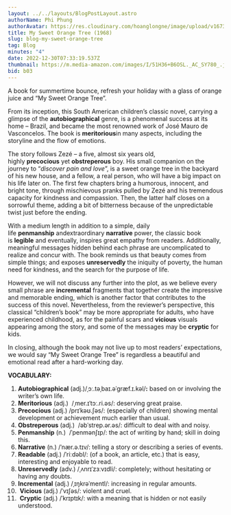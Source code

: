 ```yaml
---
layout: ../../layouts/BlogPostLayout.astro
authorName: Phi Phung
authorAvatar: https://res.cloudinary.com/hoanglongne/image/upload/v1673108184/Rectangle_100_cyaiiq.png
title: My Sweet Orange Tree (1968)
slug: blog-my-sweet-orange-tree
tag: Blog
minutes: "4"
date: 2022-12-30T07:33:19.537Z
thumbnail: https://m.media-amazon.com/images/I/51H36+B6OSL._AC_SY780_.jpg
bid: b03
---
```

A book for summertime bounce, refresh your holiday with a glass of orange juice and “My Sweet Orange Tree”.

From its inception, this South American children’s classic novel, carrying a glimpse of the **autobiographical** genre, is a phenomenal success at its home – Brazil, and became the most renowned work of José Mauro de Vasconcelos. The book is **meritorious**in many aspects, including the storyline and the flow of emotions.

The story follows Zezé – a five, almost six years old, highly **precocious** yet **obstreperous** boy. His small companion on the journey to “*discover pain and love*”, is a sweet orange tree in the backyard of his new house, and a fellow, a real person, who will have a big impact on his life later on. The first few chapters bring a humorous, innocent, and bright tone, through mischievous pranks pulled by Zezé and his tremendous capacity for kindness and compassion. Then, the latter half closes on a sorrowful theme, adding a bit of bitterness because of the unpredictable twist just before the ending.

With a medium length in addition to a simple, daily life **penmanship** andextraordinary **narrative** power, the classic book is **legible** and eventually, inspires great empathy from readers. Additionally, meaningful messages hidden behind each phrase are uncomplicated to realize and concur with. The book reminds us that beauty comes from simple things; and exposes **unreservedly** the iniquity of poverty, the human need for kindness, and the search for the purpose of life.

However, we will not discuss any further into the plot, as we believe every small phrase are **incremental** fragments that together create the impressive and memorable ending, which is another factor that contributes to the success of this novel. Nevertheless, from the reviewer’s perspective, this classical “children’s book” may be more appropriate for adults, who have experienced childhood, as for the painful scars and **vicious** visuals appearing among the story, and some of the messages may be **cryptic** for kids.

In closing, although the book may not live up to most readers’ expectations, we would say “My Sweet Orange Tree” is regardless a beautiful and emotional read after a hard-working day.

**VOCABULARY:**

1. **Autobiographical** (adj.)/ˌɔː.təˌbaɪ.əˈɡræf.ɪ.kəl/**:** based on or involving the writer’s own life.
2. **Meritorious** (adj.)  /ˌmer.ɪˈtɔː.ri.əs/: deserving great praise.
3. **Precocious** (adj.) /prɪˈkəʊ.ʃəs/: (especially of children) showing mental development or achievement much earlier than usual.
4. **Obstreperous** (adj.)  /əbˈstrep.ər.əs/: difficult to deal with and noisy.
5. **Penmanship** (n.)  /ˈpenmənʃɪp/: the act of writing by hand; skill in doing this.
6. **Narrative** (n.) /ˈnær.ə.tɪv/: telling a story or describing a series of events.
7. **Readable** (adj.) /ˈriːdəbl/: (of a book, an article, etc.) that is easy, interesting and enjoyable to read.
8. **Unreservedly** (adv.) /ˌʌnrɪˈzɜːvɪdli/: completely; without hesitating or having any doubts.
9. **Incremental** (adj.) /ˌɪŋkrəˈmentl/: increasing in regular amounts.
10.  **Vicious** (adj.) /ˈvɪʃəs/: violent and cruel.
11.  **Cryptic** (adj.) /ˈkrɪptɪk/: with a meaning that is hidden or not easily understood.